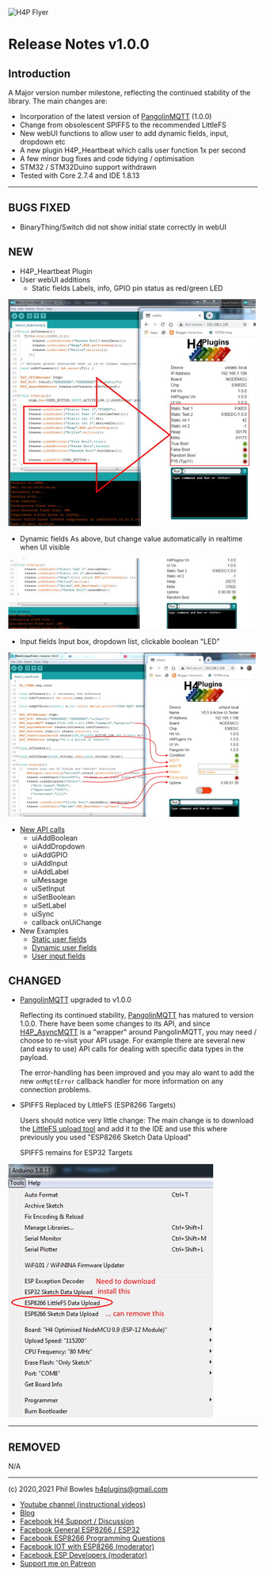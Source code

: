 ![H4P Flyer](/assets/GPIOLogo.jpg) 

# Release Notes v1.0.0

## Introduction

A Major version number milestone, reflecting the continued stability of the library. The main changes are:

* Incorporation of the latest version of [PangolinMQTT](https://github.com/philbowles/PangolinMQTT) (1.0.0)
* Change from obsolescent SPIFFS to the recommended LittleFS
* New webUI functions to allow user to add dynamic fields, input, dropdown etc
* A new plugin H4P_Heartbeat which calls user function 1x per second
* A few minor bug fixes and code tidying / optimisation
* STM32 / STM32Duino support withdrawn
* Tested with Core 2.7.4 and IDE 1.8.13

---

## **BUGS FIXED**

* BinaryThing/Switch did not show initial state correctly in webUI

## **NEW**

* H4P_Heartbeat Plugin
* User webUI additions
  * Static fields
    Labels, info, GPIO pin status as red/green LED

![static](../assets/uistatic.jpg)

  * Dynamic fields
    As above, but change value automatically in realtime when UI visible

![dynamic](../assets/uidynamic.jpg)

  * Input fields
    Input box, dropdown list, clickable boolean "LED"

![inputs](../assets/uiinput.jpg)

  * [New API calls](h4asws.md)
      * uiAddBoolean
      * uiAddDropdown
      * uiAddGPIO
      * uiAddInput
      * uiAddLabel
      * uiMessage
      * uiSetInput
      * uiSetBoolean
      * uiSetLabel
      * uiSync
      * callback onUiChange
  * New Examples
    * [Static user fields](../examples/WEBUI/WebUI_StaticFields/WebUI_StaticFields.ino)
    * [Dynamic user fields](../examples/WEBUI/WebUI_DynamicFields/WebUI_DynamicFields.ino)
    * [User input fields](../examples/WEBUI/WebUI_InputFields/WebUI_InputFields.ino)

## **CHANGED**

  * [PangolinMQTT](https://github.com/philbowles/PangolinMQTT) upgraded to v1.0.0
  
    Reflecting its continued stability, [PangolinMQTT](https://github.com/philbowles/PangolinMQTT) has matured to version 1.0.0. There have been some changes to its API, and since [H4P_AsyncMQTT](h4mqtt.md) is a "wrapper" around PangolinMQTT, you may need / choose to re-visit your API usage. For example there are several new (and easy to use) API calls for dealing with specific data types in the payload.

    The error-handling has been improved and you may alo want to add the new `onMqttError` callback handler for more information on any connection problems.

  * SPIFFS Replaced by LittleFS (ESP8266 Targets)

    Users should notice very little change: The main change is to download the [LittleFS upload tool](https://github.com/earlephilhower/arduino-esp8266littlefs-plugin) and add it to the IDE and use this where previously you used "ESP8266 Sketch Data Upload"

    SPIFFS remains for ESP32 Targets

![fs loader](../assets/fs.jpg)

---

## **REMOVED**

N/A

---

(c) 2020,2021 Phil Bowles h4plugins@gmail.com

* [Youtube channel (instructional videos)](https://www.youtube.com/channel/UCYi-Ko76_3p9hBUtleZRY6g)
* [Blog](https://8266iot.blogspot.com)
* [Facebook H4  Support / Discussion](https://www.facebook.com/groups/444344099599131/)
* [Facebook General ESP8266 / ESP32](https://www.facebook.com/groups/2125820374390340/)
* [Facebook ESP8266 Programming Questions](https://www.facebook.com/groups/esp8266questions/)
* [Facebook IOT with ESP8266 (moderator)](https://www.facebook.com/groups/1591467384241011/)
* [Facebook ESP Developers (moderator)](https://www.facebook.com/groups/ESP8266/)
* [Support me on Patreon](https://patreon.com/esparto)
